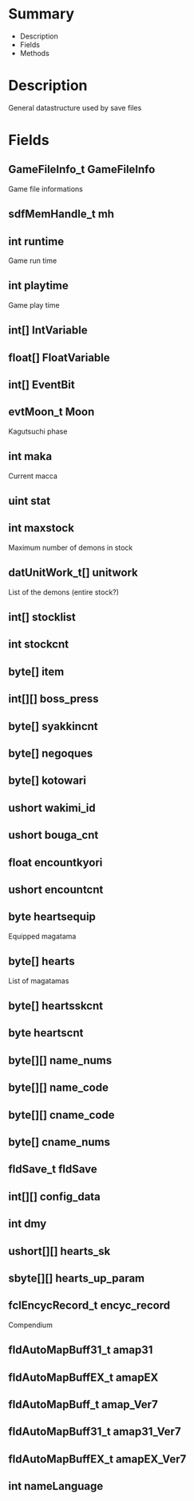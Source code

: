 # Summary
- Description 
- Fields
- Methods

# Description
General datastructure used by save files

# Fields
## GameFileInfo_t GameFileInfo
Game file informations
## sdfMemHandle_t mh

## int runtime
Game run time
## int playtime
Game play time
## int[] IntVariable

## float[] FloatVariable

## int[] EventBit

## evtMoon_t Moon
Kagutsuchi phase
## int maka
Current macca
## uint stat

## int maxstock
Maximum number of demons in stock
## datUnitWork_t[] unitwork
List of the demons (entire stock?)
## int[] stocklist

## int stockcnt

## byte[] item

## int[][] boss_press

## byte[] syakkincnt

## byte[] negoques

## byte[] kotowari

## ushort wakimi_id

## ushort bouga_cnt

## float encountkyori

## ushort encountcnt

## byte heartsequip
Equipped magatama
## byte[] hearts
List of magatamas
## byte[] heartsskcnt

## byte heartscnt

## byte[][] name_nums

## byte[][] name_code

## byte[][] cname_code

## byte[] cname_nums

## fldSave_t fldSave

## int[][] config_data

## int dmy

## ushort[][] hearts_sk

## sbyte[][] hearts_up_param

## fclEncycRecord_t encyc_record
Compendium
## fldAutoMapBuff31_t amap31

## fldAutoMapBuffEX_t amapEX

## fldAutoMapBuff_t amap_Ver7

## fldAutoMapBuff31_t amap31_Ver7

## fldAutoMapBuffEX_t amapEX_Ver7

## int nameLanguage